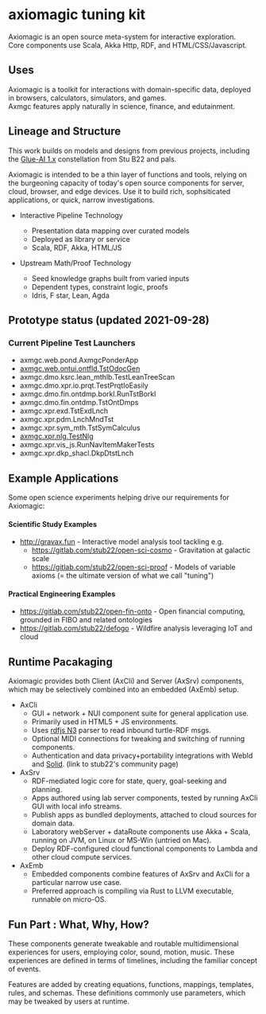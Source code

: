 # axiomagic tuning kit 
Axiomagic is an open source meta-system for interactive exploration.
<br/>Core components use Scala, Akka Http, RDF, and HTML/CSS/Javascript.


## Uses 
Axiomagic is a toolkit for interactions with domain-specific data, deployed in browsers, calculators, simulators, and games.
<br/>Axmgc features apply naturally in science, finance, and edutainment.

## Lineage and Structure
This work builds on models and designs from previous projects, including the [Glue-AI 1.x](http://glue.ai) constellation 
from Stu B22 and pals.

Axiomagic is intended to be a thin layer of functions and tools, relying on the burgeoning capacity of today's open source components for server, cloud, browser, and edge devices.  Use it to build rich, sophsiticated applications, or quick, narrow investigations.

 * Interactive Pipeline Technology  
   * Presentation data mapping over curated models
   * Deployed as library or service
   * Scala, RDF, Akka, HTML/JS

 * Upstream Math/Proof Technology
   * Seed knowledge graphs built from varied inputs
   * Dependent types, constraint logic, proofs
   * Idris, F star, Lean, Agda

## Prototype status  (updated 2021-09-28)

###  Current Pipeline Test Launchers
  * axmgc.web.pond.AxmgcPonderApp
  * [axmgc.web.ontui.ontfld.TstOdocGen](adaxmvn/axmgc_web_ontui/src/main/scala/axmgc/web/ontui/ontfld/TstOdocGen.scala)
  * axmgc.dmo.ksrc.lean_mthlb.TestLeanTreeScan
  * axmgc.dmo.xpr.io.prqt.TestPrqtIoEasily
  * axmgc.dmo.fin.ontdmp.borkl.RunTstBorkl
  * axmgc.dmo.fin.ontdmp.TstOntDmps
  * axmgc.xpr.exd.TstExdLnch
  * axmgc.xpr.pdm.LnchMndTst
  * axmgc.xpr.sym_mth.TstSymCalculus
  * [axmgc.xpr.nlg.TestNlg](https://github.com/stub22/axiomagic/blob/master/adaxmvn/axmgc_dmo_hvol/src/main/scala/axmgc/xpr/nlg/TestNlg.scala)
  * axmgc.xpr.vis_js.RunNavItemMakerTests
  * axmgc.xpr.dkp_shacl.DkpDtstLnch

## Example Applications
Some open science experiments helping drive our requirements for Axiomagic:

#### Scientific Study Examples  
 * http://gravax.fun - Interactive model analysis tool tackling e.g. 
   * https://gitlab.com/stub22/open-sci-cosmo - Gravitation at galactic scale
   * https://gitlab.com/stub22/open-sci-proof - Models of variable axioms (= the ultimate version of what we call "tuning")

#### Practical Engineering Examples
 * https://gitlab.com/stub22/open-fin-onto - Open financial computing, grounded in FIBO and related ontologies
 * https://gitlab.com/stub22/defogo - Wildfire analysis leveraging IoT and cloud
  
## Runtime Pacakaging
 Axiomagic provides both Client (AxCli) and Server (AxSrv) components, which may be selectively combined into an embedded (AxEmb) setup.
 * AxCli
   *  GUI + network + NUI component suite for general application use.
   *  Primarily used in HTML5 + JS environments.
   *  Uses [rdfjs N3](https://github.com/rdfjs/N3.js/) parser to read inbound turtle-RDF msgs.
   *  Optional MIDI connections for tweaking and switching of running components.
   *  Authentication and data privacy+portability integrations with WebId and [Solid](https://stub22.solid.community/). (link to stub22's community page)
 * AxSrv
   *  RDF-mediated logic core for state, query, goal-seeking and planning.
   *  Apps authored using lab server components, tested by running AxCli GUI with local info streams.
     * Publish apps as bundled deployments, attached to cloud sources for domain data.
   *  Laboratory webServer + dataRoute components use Akka + Scala, running on JVM, on Linux or MS-Win (untried on Mac).
   *  Deploy RDF-configured cloud functional components to Lambda and other cloud compute services.     
 * AxEmb
   *  Embedded components combine features of AxSrv and AxCli for a particular narrow use case.
   *  Preferred approach is compiling via Rust to LLVM executable, runnable on micro-OS.

## Fun Part : What, Why, How?
These components generate tweakable and routable multidimensional experiences for users,
employing color, sound, motion, music.  These experiences are defined in terms of timelines,
including the familiar concept of events.

Features are added by creating equations, functions, mappings, templates, rules, and schemas.
These definitions commonly use parameters, which may be tweaked by users at runtime.


